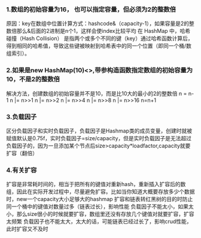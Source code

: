 ### 1.数组的初始容量为16， 也可以指定容量，但必须为2的整数倍
原因：key在数组中位置计算方式：hashcode&（capacity-1），如果容量是2的整数倍那么&后面的2进制是n个1，这样会使index比较平均
在 HashMap 中，哈希碰撞（Hash Collision） 是指两个或多个不同的键（key）通过哈希函数计算后，得到相同的哈希值，导致这些键被映射到哈希表中的同一个位置（即同一个桶/数组索引）。
### 2.如果是new HashMap(10)<>,带参构造函数指定数组的初始容量为10，不是2的整数倍
解决方法，创建数组的初始容量并不是10，而是比10大的最小的2的整数倍
n = n-1
n |= n>>1
n |= n>>2
n |= n>>4
n |= n>>8
n |= n>>16
n=n+1
### 3.负载因子
区分负载因子和实时负载因子，负载因子是Hashmap类的成员变量，创建时就被赋值默认是0.75f，实时负载因子=size/capacity，但是实时负载因子是无法超过负载因子的，因为一旦添加某个节点后size>capacity*loadfactor,capacity就要扩容（翻倍）
### 4.有关扩容
扩容是非常耗时间的，相当于把所有的键值对重新hash，重新插入扩容后的数组，因此在实际开发过程中，尽量避免扩容。比如当你知道大概要存放多少个数据时，new一个capacity大小足够大的hashmap
扩容和链表转红黑树的目的时防止同一个桶中的键值对数量过多（链表过长），影响性能
负载因子不能太小，如果太小，那么size很小的时候就要扩容，数组里还没有存放几个键值对就要扩容，扩容太频繁
负载因子也不能太大，太大的话，可能链表已经过长了，影响crud性能，此时扩容又不及时
